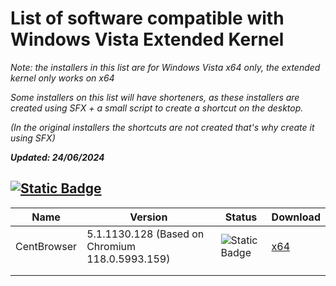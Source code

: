 # List of software compatible with Windows Vista Extended Kernel
_Note: the installers in this list are for Windows Vista x64 only, the extended kernel only works on x64_

_Some installers on this list will have shorteners, as these installers are created using SFX + a small script to create a shortcut on the desktop._

_(In the original installers the shortcuts are not created that's why create it using SFX)_

**_Updated: 24/06/2024_**

## [![Static Badge](https://img.shields.io/badge/Browsers-blue?style=flat-square&logo=microsoftedge)](https://github.com/TesterMachine/WinVistaRepo/blob/main/Software/SoftwareVistaKEx.md#)

| Name        | Version                                         | Status                                                     | Download                                   |
|-------------|-------------------------------------------------|------------------------------------------------------------|--------------------------------------------|
| CentBrowser | 5.1.1130.128 (Based on Chromium 118.0.5993.159) | ![Static Badge](https://img.shields.io/badge/Stable-lemon) | [x64](https://exe.io/CentBrowserInstaller) |
|             |                                                 |                                                            |                                            |
|             |                                                 |                                                            |                                            |
